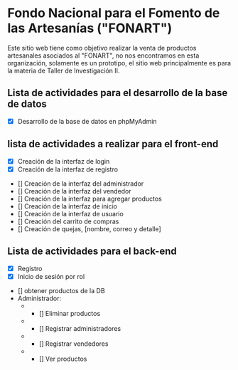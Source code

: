 # Fondo Nacional para el Fomento de las Artesanías ("FONART")

Este sitio web tiene como objetivo realizar la venta de productos artesanales asociados al "FONART", no nos encontramos en esta organización,
solamente es un prototipo, el sitio web principalmente es para la materia de Taller de Investigación II.

## Lista de actividades para el desarrollo de la base de datos

- [x] Desarrollo de la base de datos en phpMyAdmin

## lista de actividades a realizar para el front-end

- [x] Creación de la interfaz de login
- [x] Creación de la interfaz de registro
- [] Creación de la interfaz del administrador
- [] Creación de la interfaz del vendedor
- [] Creación de la interfaz para agregar productos
- [] Creación de la interfaz de inicio
- [] Creación de la interfaz de usuario
- [] Creación del carrito de compras
- [] Creación de quejas, [nombre, correo y detalle]

## Lista de actividades para el back-end

- [x] Registro
- [x] Inicio de sesión por rol
- [] obtener productos de la DB
- Administrador:
  - - [] Eliminar productos
  - - [] Registrar administradores
  - - [] Registrar vendedores
  - - [] Ver productos
